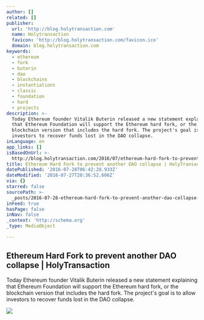 ```yaml
---
author: []
related: []
publisher:
  url: 'http://blog.holytransaction.com'
  name: Holytransaction
  favicon: 'http://blog.holytransaction.com/favicon.ico'
  domain: blog.holytransaction.com
keywords:
  - ethereum
  - fork
  - buterin
  - dao
  - blockchains
  - instantiations
  - classic
  - foundation
  - hard
  - projects
description: >-
  Today Ethereum founder Vitalik Buterin released a new statement explaining
  that Ethereum Foundation will support the Ethereum hard fork, or the
  blockchain version that includes the hard fork. The project's goal is to allow
  investors to recover funds lost in the DAO collapse.
inLanguage: en
app_links: []
isBasedOnUrl: >-
  http://blog.holytransaction.com/2016/07/ethereum-hard-fork-to-prevent-another.html
title: Ethereum Hard Fork to prevent another DAO collapse | HolyTransaction
datePublished: '2016-07-28T06:42:28.933Z'
dateModified: '2016-07-27T20:36:52.606Z'
via: {}
starred: false
sourcePath: >-
  _posts/2016-07-28-ethereum-hard-fork-to-prevent-another-dao-collapse-or-holytra.md
inFeed: true
hasPage: false
inNav: false
_context: 'http://schema.org'
_type: MediaObject

---
```

<article style=""><h1>Ethereum Hard Fork to prevent another DAO collapse | HolyTransaction</h1><p>Today Ethereum founder Vitalik Buterin released a new statement explaining that Ethereum Foundation will support the Ethereum hard fork, or the blockchain version that includes the hard fork. The project's goal is to allow investors to recover funds lost in the DAO collapse.</p><img src="https://4.bp.blogspot.com/-DGalLx0XT2A/V5kVmWQVBlI/AAAAAAAAAqY/9vdaltTK4Hwa62j3RYqMB-5vnaDj6LiCwCLcB/s400/crack-1168416.jpg" /></article>